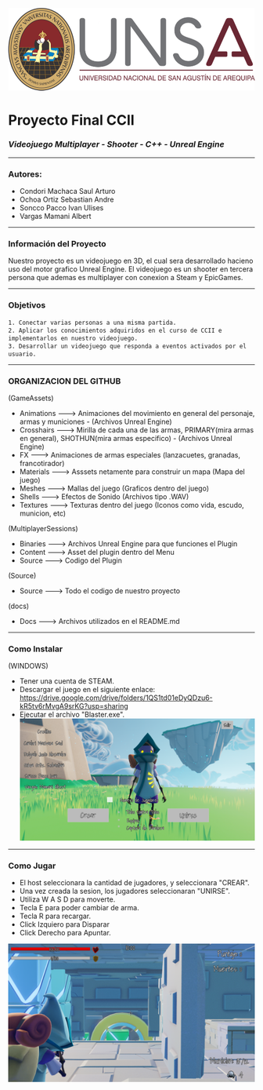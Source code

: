 ![Logo Unsa](https://github.com/SaulCondoriM/Proyecto/blob/main/docs/unsa_logo.png)
# Proyecto Final CCII
### *Videojuego Multiplayer - Shooter - C++ - Unreal Engine*

------------


###  **Autores:**
  * Condori Machaca Saul Arturo		
  * Ochoa Ortiz Sebastian Andre	
  * Soncco Pacco Ivan Ulises	
  * Vargas Mamani Albert	

------------
### **Información del Proyecto**
Nuestro proyecto es un videojuego en 3D, el cual sera desarrollado hacieno uso del motor grafico Unreal Engine.
El videojuego es un shooter en tercera persona que ademas es multiplayer con conexion a Steam y EpicGames.

------------
### **Objetivos**
	1. Conectar varias personas a una misma partida.
	2. Aplicar los conocimientos adquiridos en el curso de CCII e implementarlos en nuestro videojuego.
	3. Desarrollar un videojuego que responda a eventos activados por el usuario.

------------
### **ORGANIZACION DEL GITHUB**
(GameAssets)

  * Animations ---> Animaciones del movimiento en general del personaje, armas y municiones - (Archivos Unreal Engine)
  * Crosshairs ---> Mirilla de cada una de las armas, PRIMARY(mira armas en general), SHOTHUN(mira armas especifico) - (Archivos Unreal Engine)
  * FX ---> Animaciones de armas especiales (lanzacuetes, granadas, francotirador)
  * Materials ---> Asssets netamente para construir un mapa (Mapa del juego)
  * Meshes ---> Mallas del juego (Graficos dentro del juego)
  * Shells ---> Efectos de Sonido (Archivos tipo .WAV)
  * Textures ---> Texturas dentro del juego (Iconos como vida, escudo, municion, etc)
  
(MultiplayerSessions)

  * Binaries ---> Archivos Unreal Engine para que funciones el Plugin
  * Content ---> Asset del plugin dentro del Menu
  * Source ---> Codigo del Plugin
  
(Source)

  * Source ---> Todo el codigo de nuestro proyecto
  
(docs)

  * Docs ---> Archivos utilizados en el README.md
  
------------
### **Como Instalar**
(WINDOWS)

  * Tener una cuenta de STEAM.
  * Descargar el juego en el siguiente enlace: https://drive.google.com/drive/folders/1QS1td01eDyQDzu6-kR5tv6rMvgA9srKG?usp=sharing	
  * Ejecutar el archivo "Blaster.exe".
![Menu](https://github.com/SaulCondoriM/Proyecto/blob/main/docs/Menu.PNG)

------------
### **Como Jugar**
  * El host seleccionara la cantidad de jugadores, y seleccionara "CREAR".
  * Una vez creada la sesion, los jugadores seleccionaran "UNIRSE".
  * Utiliza W A S D para moverte.
  * Tecla E para poder cambiar de arma.
  * Tecla R para recargar.
  * Click Izquiero para Disparar
  * Click Derecho para Apuntar.

![Apuntar](https://github.com/SaulCondoriM/Proyecto/blob/main/docs/Apuntar.PNG)

